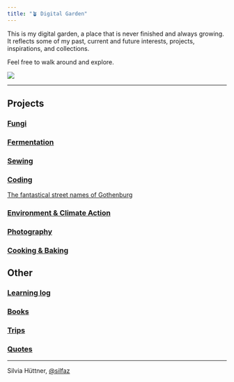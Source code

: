 ```yaml
---
title: "🪴 Digital Garden"
---
```


This is my digital garden, a place that is never finished and always growing. It reflects some of my past, current and future interests, projects, inspirations, and collections. 

Feel free to walk around and explore. 

![](projects/attachments/Walk%20to%20Råå.png)

----
## Projects

### [Fungi](fungi/fungi_main.md)

### [Fermentation](projects/fermentation/01%20fermentation_main.md)

### [Sewing](projects/sewing/01%20sewing_main.md)

### [Coding](projects/coding/01%20coding_main.md)
[The fantastical street names of Gothenburg](https://silfaz.github.io/gbgclusters/)

### [Environment & Climate Action](climate/climate_main.md)

### [Photography](photography/photography_main.md)

### [Cooking & Baking](projects/cooking/cooking_main.md)


## Other

### [Learning log](blog/Disovery,%20learning%20and%20activity%20log.md)

### [Books](projects/books/books_main.md)

### [Trips](trips/trips_main.md)

### [Quotes](Quotes.md)



----
Silvia Hüttner, [@silfaz](https://www.instagram.com/silfaz/)

